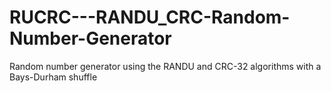# RUCRC---RANDU_CRC-Random-Number-Generator
Random number generator using the RANDU and CRC-32 algorithms with a Bays-Durham shuffle
